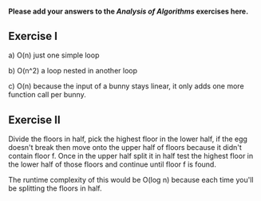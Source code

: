 #### Please add your answers to the ***Analysis of  Algorithms*** exercises here.

## Exercise I

a) O(n) just one simple loop


b) O(n^2) a loop nested in another loop


c) O(n) because the input of a bunny stays linear, it only adds one more function call per bunny.

## Exercise II

Divide the floors in half, pick the highest floor in the lower half, if the egg doesn't break then move onto the upper half of floors because it didn't contain floor f. Once in the upper half split it in half test the highest floor in the lower half of those floors and continue until floor f is found. 

The runtime complexity of this would be O(log n) because each time you'll be splitting the floors in half.